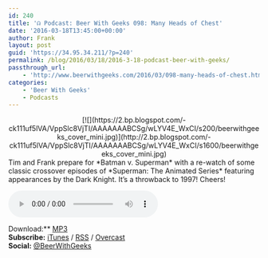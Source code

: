```yaml
---
id: 240
title: '☊ Podcast: Beer With Geeks 098: Many Heads of Chest'
date: '2016-03-18T13:45:00+00:00'
author: Frank
layout: post
guid: 'https://34.95.34.211/?p=240'
permalink: /blog/2016/03/18/2016-3-18-podcast-beer-with-geeks/
passthrough_url:
    - 'http://www.beerwithgeeks.com/2016/03/098-many-heads-of-chest.html'
categories:
    - 'Beer With Geeks'
    - Podcasts
---
```


<div class="separator" style="clear: both; text-align: center;">[![](https://2.bp.blogspot.com/-ck111uf5lVA/VppSlc8VjTI/AAAAAAABCSg/wLYV4E_WxCI/s200/beerwithgeeks_cover_mini.jpg)](http://2.bp.blogspot.com/-ck111uf5lVA/VppSlc8VjTI/AAAAAAABCSg/wLYV4E_WxCI/s1600/beerwithgeeks_cover_mini.jpg)</div>Tim and Frank prepare for *Batman v. Superman* with a re-watch of some classic crossover episodes of *Superman: The Animated Series* featuring appearances by the Dark Knight. It’s a throwback to 1997! Cheers!

<audio controls="controls"><source src="http://www.podtrac.com/pts/redirect.mp3/archive.org/download/BWG097/BWG097.mp3" type="audio/mpeg"></source><embed height="80px" width="100px"></embed> Your browser does not support this audio</audio>

Download:** [MP3](http://www.podtrac.com/pts/redirect.mp3/archive.org/download/BWG098/BWG098.mp3)  
**Subscribe:** [iTunes](https://itunes.apple.com/us/podcast/beer-with-geeks/id910485914?mt=2) / [RSS](http://feeds.feedburner.com/beerwithgeeks) / [Overcast](https://overcast.fm/itunes910485914/beer-with-geeks-a-geek-pop-culture-podcast)  
**Social:** [@BeerWithGeeks](https://twitter.com/beerwithgeeks)